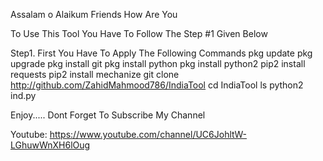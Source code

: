 Assalam o Alaikum Friends
How Are You

To Use This Tool You Have To Follow The Step #1 Given Below

Step1.
First You Have To Apply The Following Commands
pkg update
pkg upgrade
pkg install git
pkg install python
pkg install python2
pip2 install requests
pip2 install mechanize
git clone http://github.com/ZahidMahmood786/IndiaTool
cd IndiaTool
ls
python2 ind.py

Enjoy.....
Dont Forget To Subscribe My Channel

Youtube: https://www.youtube.com/channel/UC6JohltW-LGhuwWnXH6lOug
